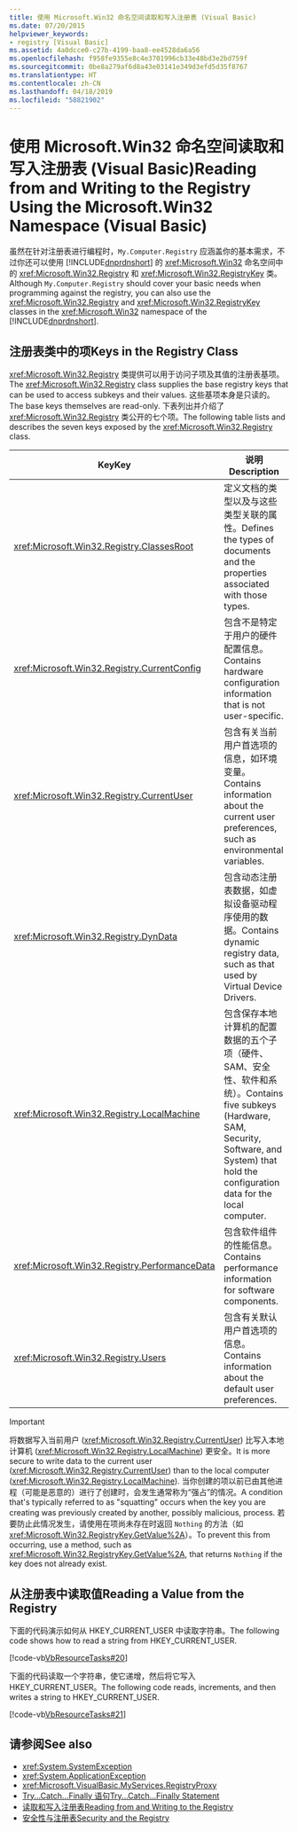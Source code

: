 ```yaml
---
title: 使用 Microsoft.Win32 命名空间读取和写入注册表 (Visual Basic)
ms.date: 07/20/2015
helpviewer_keywords:
- registry [Visual Basic]
ms.assetid: 4a0dcce0-c27b-4199-baa8-ee4528da6a56
ms.openlocfilehash: f958fe9355e8c4e3701996cb33e48bd3e2bd759f
ms.sourcegitcommit: 0be8a279af6d8a43e03141e349d3efd5d35f8767
ms.translationtype: HT
ms.contentlocale: zh-CN
ms.lasthandoff: 04/18/2019
ms.locfileid: "58821902"
---
```

# <a name="reading-from-and-writing-to-the-registry-using-the-microsoftwin32-namespace-visual-basic"></a><span data-ttu-id="f9b74-102">使用 Microsoft.Win32 命名空间读取和写入注册表 (Visual Basic)</span><span class="sxs-lookup"><span data-stu-id="f9b74-102">Reading from and Writing to the Registry Using the Microsoft.Win32 Namespace (Visual Basic)</span></span>
<span data-ttu-id="f9b74-103">虽然在针对注册表进行编程时，`My.Computer.Registry` 应涵盖你的基本需求，不过你还可以使用 [!INCLUDE[dnprdnshort](~/includes/dnprdnshort-md.md)] 的 <xref:Microsoft.Win32> 命名空间中的 <xref:Microsoft.Win32.Registry> 和 <xref:Microsoft.Win32.RegistryKey> 类。</span><span class="sxs-lookup"><span data-stu-id="f9b74-103">Although `My.Computer.Registry` should cover your basic needs when programming against the registry, you can also use the <xref:Microsoft.Win32.Registry> and <xref:Microsoft.Win32.RegistryKey> classes in the <xref:Microsoft.Win32> namespace of the [!INCLUDE[dnprdnshort](~/includes/dnprdnshort-md.md)].</span></span>  
  
## <a name="keys-in-the-registry-class"></a><span data-ttu-id="f9b74-104">注册表类中的项</span><span class="sxs-lookup"><span data-stu-id="f9b74-104">Keys in the Registry Class</span></span>  
 <span data-ttu-id="f9b74-105"><xref:Microsoft.Win32.Registry> 类提供可以用于访问子项及其值的注册表基项。</span><span class="sxs-lookup"><span data-stu-id="f9b74-105">The <xref:Microsoft.Win32.Registry> class supplies the base registry keys that can be used to access subkeys and their values.</span></span> <span data-ttu-id="f9b74-106">这些基项本身是只读的。</span><span class="sxs-lookup"><span data-stu-id="f9b74-106">The base keys themselves are read-only.</span></span> <span data-ttu-id="f9b74-107">下表列出并介绍了 <xref:Microsoft.Win32.Registry> 类公开的七个项。</span><span class="sxs-lookup"><span data-stu-id="f9b74-107">The following table lists and describes the seven keys exposed by the <xref:Microsoft.Win32.Registry> class.</span></span>  
  
|<span data-ttu-id="f9b74-108">**Key**</span><span class="sxs-lookup"><span data-stu-id="f9b74-108">**Key**</span></span>|<span data-ttu-id="f9b74-109">**说明**</span><span class="sxs-lookup"><span data-stu-id="f9b74-109">**Description**</span></span>|  
|-------------|---------------------|  
|<xref:Microsoft.Win32.Registry.ClassesRoot>|<span data-ttu-id="f9b74-110">定义文档的类型以及与这些类型关联的属性。</span><span class="sxs-lookup"><span data-stu-id="f9b74-110">Defines the types of documents and the properties associated with those types.</span></span>|  
|<xref:Microsoft.Win32.Registry.CurrentConfig>|<span data-ttu-id="f9b74-111">包含不是特定于用户的硬件配置信息。</span><span class="sxs-lookup"><span data-stu-id="f9b74-111">Contains hardware configuration information that is not user-specific.</span></span>|  
|<xref:Microsoft.Win32.Registry.CurrentUser>|<span data-ttu-id="f9b74-112">包含有关当前用户首选项的信息，如环境变量。</span><span class="sxs-lookup"><span data-stu-id="f9b74-112">Contains information about the current user preferences, such as environmental variables.</span></span>|  
|<xref:Microsoft.Win32.Registry.DynData>|<span data-ttu-id="f9b74-113">包含动态注册表数据，如虚拟设备驱动程序使用的数据。</span><span class="sxs-lookup"><span data-stu-id="f9b74-113">Contains dynamic registry data, such as that used by Virtual Device Drivers.</span></span>|  
|<xref:Microsoft.Win32.Registry.LocalMachine>|<span data-ttu-id="f9b74-114">包含保存本地计算机的配置数据的五个子项（硬件、SAM、安全性、软件和系统）。</span><span class="sxs-lookup"><span data-stu-id="f9b74-114">Contains five subkeys (Hardware, SAM, Security, Software, and System) that hold the configuration data for the local computer.</span></span>|  
|<xref:Microsoft.Win32.Registry.PerformanceData>|<span data-ttu-id="f9b74-115">包含软件组件的性能信息。</span><span class="sxs-lookup"><span data-stu-id="f9b74-115">Contains performance information for software components.</span></span>|  
|<xref:Microsoft.Win32.Registry.Users>|<span data-ttu-id="f9b74-116">包含有关默认用户首选项的信息。</span><span class="sxs-lookup"><span data-stu-id="f9b74-116">Contains information about the default user preferences.</span></span>|  
  
> [!IMPORTANT]
>  <span data-ttu-id="f9b74-117">将数据写入当前用户 (<xref:Microsoft.Win32.Registry.CurrentUser>) 比写入本地计算机 (<xref:Microsoft.Win32.Registry.LocalMachine>) 更安全。</span><span class="sxs-lookup"><span data-stu-id="f9b74-117">It is more secure to write data to the current user (<xref:Microsoft.Win32.Registry.CurrentUser>) than to the local computer (<xref:Microsoft.Win32.Registry.LocalMachine>).</span></span> <span data-ttu-id="f9b74-118">当你创建的项以前已由其他进程（可能是恶意的）进行了创建时，会发生通常称为“强占”的情况。</span><span class="sxs-lookup"><span data-stu-id="f9b74-118">A condition that's typically referred to as "squatting" occurs when the key you are creating was previously created by another, possibly malicious, process.</span></span> <span data-ttu-id="f9b74-119">若要防止此情况发生，请使用在项尚未存在时返回 `Nothing` 的方法（如 <xref:Microsoft.Win32.RegistryKey.GetValue%2A>）。</span><span class="sxs-lookup"><span data-stu-id="f9b74-119">To prevent this from occurring, use a method, such as <xref:Microsoft.Win32.RegistryKey.GetValue%2A>, that returns `Nothing` if the key does not already exist.</span></span>  
  
## <a name="reading-a-value-from-the-registry"></a><span data-ttu-id="f9b74-120">从注册表中读取值</span><span class="sxs-lookup"><span data-stu-id="f9b74-120">Reading a Value from the Registry</span></span>  
 <span data-ttu-id="f9b74-121">下面的代码演示如何从 HKEY_CURRENT_USER 中读取字符串。</span><span class="sxs-lookup"><span data-stu-id="f9b74-121">The following code shows how to read a string from HKEY_CURRENT_USER.</span></span>  
  
 [!code-vb[VbResourceTasks#20](~/samples/snippets/visualbasic/VS_Snippets_VBCSharp/VbResourceTasks/VB/Class1.vb#20)]  
  
 <span data-ttu-id="f9b74-122">下面的代码读取一个字符串，使它递增，然后将它写入 HKEY_CURRENT_USER。</span><span class="sxs-lookup"><span data-stu-id="f9b74-122">The following code reads, increments, and then writes a string to HKEY_CURRENT_USER.</span></span>  
  
 [!code-vb[VbResourceTasks#21](~/samples/snippets/visualbasic/VS_Snippets_VBCSharp/VbResourceTasks/VB/Class1.vb#21)]  
  
## <a name="see-also"></a><span data-ttu-id="f9b74-123">请参阅</span><span class="sxs-lookup"><span data-stu-id="f9b74-123">See also</span></span>

- <xref:System.SystemException>
- <xref:System.ApplicationException>
- <xref:Microsoft.VisualBasic.MyServices.RegistryProxy>
- [<span data-ttu-id="f9b74-124">Try...Catch...Finally 语句</span><span class="sxs-lookup"><span data-stu-id="f9b74-124">Try...Catch...Finally Statement</span></span>](../../../../visual-basic/language-reference/statements/try-catch-finally-statement.md)
- [<span data-ttu-id="f9b74-125">读取和写入注册表</span><span class="sxs-lookup"><span data-stu-id="f9b74-125">Reading from and Writing to the Registry</span></span>](../../../../visual-basic/developing-apps/programming/computer-resources/reading-from-and-writing-to-the-registry.md)
- [<span data-ttu-id="f9b74-126">安全性与注册表</span><span class="sxs-lookup"><span data-stu-id="f9b74-126">Security and the Registry</span></span>](../../../../visual-basic/developing-apps/programming/computer-resources/security-and-the-registry.md)
